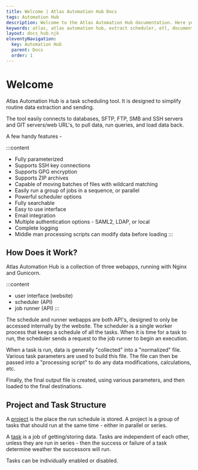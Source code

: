 ```yaml
---
title: Welcome | Atlas Automation Hub Docs
tags: Automation Hub
description: Welcome to the Atlas Automation Hub documentation. Here you'll learn about how to install, configure and update the app.
keywords: atlas, atlas automation hub, extract scheduler, etl, documentation, install, configure, update
layout: docs_hub.njk
eleventyNavigation:
  key: Automation Hub
  parent: Docs
  order: 1
---
```


# Welcome

Atlas Automation Hub is a task scheduling tool. It is designed to simplify routine data extraction and sending.

The tool easily connects to databases, SFTP, FTP, SMB and SSH servers and GIT servers/web URL's, to pull data, run queries, and load data back.

A few handy features - 

:::content
- Fully parameterized
- Supports SSH key connections
- Supports GPG encryption
- Supports ZIP archives
- Capable of moving batches of files with wildcard matching
- Easily run a group of jobs in a sequence, or parallel
- Powerful scheduler options
- Fully searchable
- Easy to use interface
- Email integration
- Multiple authentication options - SAML2, LDAP, or local
- Complete logging
- Middle man processing scripts can modify data before loading
:::

## How Does it Work?

Atlas Automation Hub is a collection of three webapps, running with Nginx and Gunicorn. 

:::content
- user interface (website)
- scheduler (API)
- job runner (API)
:::

The schedule and runner webapps are both API's, designed to only be accessed internally by the website. The scheduler is a single worker process that keeps a schedule of all the tasks. When it is time for a task to run, the scheduler sends a request to the job runner to begin an execution.

When a task is run, data is generally "collected" into a "normalized" file. Various task parameters are used to build this file. The file can then be passed into a "processing script" to do any data modifications, calculations, etc.

Finally, the final output file is created, using various parameters, and then loaded to the final destinations.

## Project and Task Structure

A [project](/docs/automation-hub/projects/) is the place the run schedule is stored. A project is a group of tasks that should run at the same time - either in parallel or series.

A [task](/docs/automation-hub/tasks/) is a job of getting/storing data. Tasks are independent of each other, unless they are run in series - then the success or failure of a task determine weather the successors will run.

Tasks can be individually enabled or disabled.
